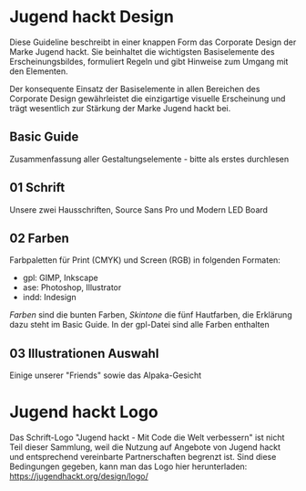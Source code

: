# Jugend hackt Design

Diese Guideline beschreibt in einer knappen Form das Corporate Design der Marke Jugend hackt.
Sie beinhaltet die wichtigsten Basiselemente des Erscheinungsbildes, formuliert Regeln und gibt Hinweise zum Umgang mit den Elementen.

Der konsequente Einsatz der Basiselemente in allen Bereichen des Corporate Design gewährleistet die einzigartige visuelle Erscheinung und trägt wesentlich zur Stärkung der Marke Jugend hackt bei.

## Basic Guide

Zusammenfassung aller Gestaltungselemente - bitte als erstes durchlesen

## 01 Schrift

Unsere zwei Hausschriften, Source Sans Pro und Modern LED Board

## 02 Farben

Farbpaletten für Print (CMYK) und Screen (RGB) in folgenden Formaten:

* gpl: GIMP, Inkscape
* ase: Photoshop, Illustrator
* indd: Indesign

*Farben* sind die bunten Farben, *Skintone* die fünf Hautfarben, die Erklärung dazu steht im Basic Guide.
In der gpl-Datei sind alle Farben enthalten

## 03 Illustrationen Auswahl

Einige unserer "Friends" sowie das Alpaka-Gesicht

# Jugend hackt Logo

Das Schrift-Logo "Jugend hackt - Mit Code die Welt verbessern" ist nicht Teil dieser Sammlung, weil die Nutzung auf Angebote von Jugend hackt und entsprechend vereinbarte Partnerschaften begrenzt ist. Sind diese Bedingungen gegeben, kann man das Logo hier herunterladen: https://jugendhackt.org/design/logo/
